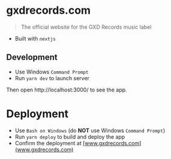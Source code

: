 # gxdrecords.com

> The official website for the GXD Records music label

- Built with `nextjs`

## Development

- Use Windows `Command Prompt`
- Run `yarn dev` to launch server

Then open http://localhost:3000/ to see the app.

# Deployment

- Use `Bash on Windows` (do **NOT** use Windows `Command Prompt`)
- Run `yarn deploy` to build and deploy the app
- Confirm the deployment at [www.gxdrecords.com](www.gxdrecords.com)
